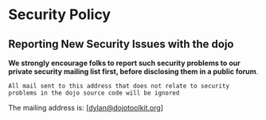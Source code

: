 # Security Policy

## Reporting New Security Issues with the dojo


**We strongly encourage folks to report such security problems to our private security mailing list first,
before disclosing them in a public forum**.


```
All mail sent to this address that does not relate to security problems in the dojo source code will be ignored
```



The mailing address is: [dylan@dojotoolkit.org]
